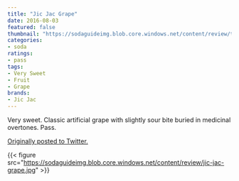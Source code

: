 ```yaml
---
title: "Jic Jac Grape"
date: 2016-08-03
featured: false
thumbnail: "https://sodaguideimg.blob.core.windows.net/content/review/thumbs/jic-jac-grape.jpg"
categories:
- soda
ratings:
- pass
tags:
- Very Sweet
- Fruit
- Grape
brands:
- Jic Jac
---
```


Very sweet. Classic artificial grape with slightly sour bite buried in medicinal overtones. Pass.

[Originally posted to Twitter.](https://twitter.com/Cavorter/status/760895427289812992)

{{< figure src="https://sodaguideimg.blob.core.windows.net/content/review/jic-jac-grape.jpg" >}}

